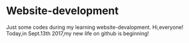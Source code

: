 # Website-development
Just some codes during my learning website-devalopment.
Hi,everyone!
Today,in Sept.13th 2017,my new life on github is beginning!
